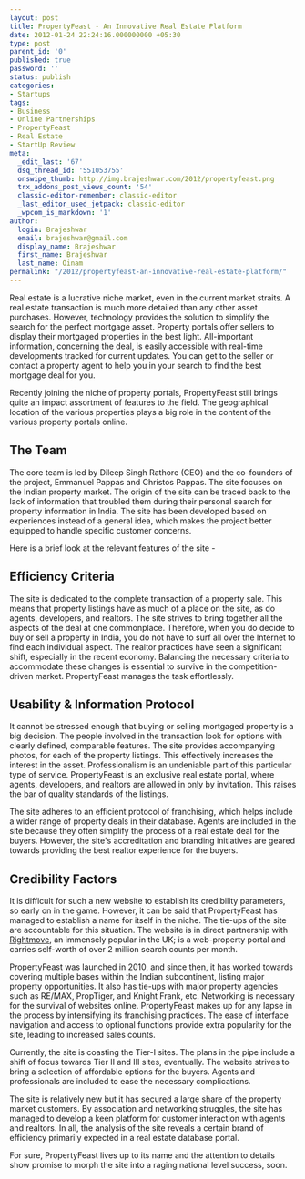 ```yaml
---
layout: post
title: PropertyFeast - An Innovative Real Estate Platform
date: 2012-01-24 22:24:16.000000000 +05:30
type: post
parent_id: '0'
published: true
password: ''
status: publish
categories:
- Startups
tags:
- Business
- Online Partnerships
- PropertyFeast
- Real Estate
- StartUp Review
meta:
  _edit_last: '67'
  dsq_thread_id: '551053755'
  onswipe_thumb: http://img.brajeshwar.com/2012/propertyfeast.png
  trx_addons_post_views_count: '54'
  classic-editor-remember: classic-editor
  _last_editor_used_jetpack: classic-editor
  _wpcom_is_markdown: '1'
author:
  login: Brajeshwar
  email: brajeshwar@gmail.com
  display_name: Brajeshwar
  first_name: Brajeshwar
  last_name: Oinam
permalink: "/2012/propertyfeast-an-innovative-real-estate-platform/"
---
```

<p>Real estate is a lucrative niche market, even in the current market straits. A real estate transaction is much more detailed than any other asset purchases. However, technology provides the solution to simplify the search for the perfect mortgage asset. Property portals offer sellers to display their mortgaged properties in the best light. All-important information, concerning the deal, is easily accessible with real-time developments tracked for current updates. You can get to the seller or contact a property agent to help you in your search to find the best mortgage deal for you.</p>
<p>Recently joining the niche of property portals, PropertyFeast still brings quite an impact assortment of features to the field. The geographical location of the various properties plays a big role in the content of the various property portals online.</p>
<h2>The Team</h2>
<p>The core team is led by Dileep Singh Rathore (CEO) and the co-founders of the project, Emmanuel Pappas and Christos Pappas. The site focuses on the Indian property market. The origin of the site can be traced back to the lack of information that troubled them during their personal search for property information in India. The site has been developed based on experiences instead of a general idea, which makes the project better equipped to handle specific customer concerns.</p>
<p>Here is a brief look at the relevant features of the site -</p>
<h2>Efficiency Criteria</h2>
<p>The site is dedicated to the complete transaction of a property sale. This means that property listings have as much of a place on the site, as do agents, developers, and realtors. The site strives to bring together all the aspects of the deal at one commonplace. Therefore, when you do decide to buy or sell a property in India, you do not have to surf all over the Internet to find each individual aspect. The realtor practices have seen a significant shift, especially in the recent economy. Balancing the necessary criteria to accommodate these changes is essential to survive in the competition-driven market. PropertyFeast manages the task effortlessly.</p>
<h2>Usability &amp; Information Protocol</h2>
<p>It cannot be stressed enough that buying or selling mortgaged property is a big decision. The people involved in the transaction look for options with clearly defined, comparable features. The site provides accompanying photos, for each of the property listings. This effectively increases the interest in the asset. Professionalism is an undeniable part of this particular type of service. PropertyFeast is an exclusive real estate portal, where agents, developers, and realtors are allowed in only by invitation. This raises the bar of quality standards of the listings.</p>
<p>The site adheres to an efficient protocol of franchising, which helps include a wider range of property deals in their database. Agents are included in the site because they often simplify the process of a real estate deal for the buyers. However, the site's accreditation and branding initiatives are geared towards providing the best realtor experience for the buyers.</p>
<h2>Credibility Factors</h2>
<p>It is difficult for such a new website to establish its credibility parameters, so early on in the game. However, it can be said that PropertyFeast has managed to establish a name for itself in the niche. The tie-ups of the site are accountable for this situation. The website is in direct partnership with <a href="http://www.rightmove.co.uk/">Rightmove</a>, an immensely popular in the UK; is a web-property portal and carries self-worth of over 2 million search counts per month.</p>
<p>PropertyFeast was launched in 2010, and since then, it has worked towards covering multiple bases within the Indian subcontinent, listing major property opportunities. It also has tie-ups with major property agencies such as RE/MAX, PropTiger, and Knight Frank, etc. Networking is necessary for the survival of websites online. PropertyFeast makes up for any lapse in the process by intensifying its franchising practices. The ease of interface navigation and access to optional functions provide extra popularity for the site, leading to increased sales counts.</p>
<p>Currently, the site is coasting the Tier-I sites. The plans in the pipe include a shift of focus towards Tier II and III sites, eventually. The website strives to bring a selection of affordable options for the buyers. Agents and professionals are included to ease the necessary complications.</p>
<p>The site is relatively new but it has secured a large share of the property market customers. By association and networking struggles, the site has managed to develop a keen platform for customer interaction with agents and realtors. In all, the analysis of the site reveals a certain brand of efficiency primarily expected in a real estate database portal.</p>
<p>For sure, PropertyFeast lives up to its name and the attention to details show promise to morph the site into a raging national level success, soon.</p>
